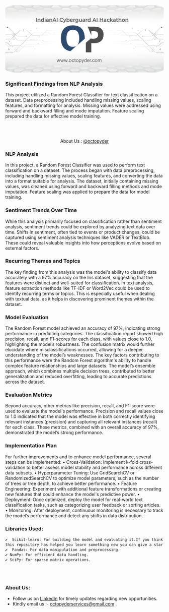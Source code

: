  <br />
<p align="center">
  <a href="https://qxresearch.github.io/qxresearch-event-1">
    <img src="octopyder.png" alt="Logo">
  </a>

</p>

### Significant Findings from NLP Analysis

This project utilized a Random Forest Classifier for text classification on a dataset. Data preprocessing included handling missing values, scaling features, and formatting for analysis. Missing values were addressed using forward and backward filling and mode imputation. Feature scaling prepared the data for effective model training.


<br>
<br>

<p align="center">
About Us : 
  <a href="https://octopyder.com/">
    @octopyder
  </a>

</p>

### NLP Analysis

In this project, a Random Forest Classifier was used to perform text classification on a dataset. The process began with data preprocessing, including handling missing values, scaling features, and converting the data into a format suitable for analysis. The dataset, initially containing missing values, was cleaned using forward and backward filling methods and mode imputation. Feature scaling was applied to prepare the data for model training.

### Sentiment Trends Over Time

While this analysis primarily focused on classification rather than sentiment analysis, sentiment trends could be explored by analyzing text data over time. Shifts in sentiment, often tied to events or product changes, could be captured using sentiment analysis techniques like VADER or TextBlob. These could reveal valuable insights into how perceptions evolve based on external factors.


### Recurring Themes and Topics

The key finding from this analysis was the model's ability to classify data accurately with a 97% accuracy on the Iris dataset, suggesting that the features were distinct and well-suited for classification. In text analysis, feature extraction methods like TF-IDF or Word2Vec could be used to identify recurring terms or topics. This is especially useful when dealing with textual data, as it helps in discovering prominent themes within the dataset.


### Model Evaluation

The Random Forest model achieved an accuracy of 97%, indicating strong performance in predicting categories. The classification report showed high precision, recall, and F1-scores for each class, with values close to 1.0, highlighting the model’s robustness. The confusion matrix would further elucidate where misclassifications occurred, allowing for a deeper understanding of the model’s weaknesses.
The key factors contributing to this performance were the Random Forest algorithm's ability to handle complex feature relationships and large datasets. The model’s ensemble approach, which combines multiple decision trees, contributed to better generalization and reduced overfitting, leading to accurate predictions across the dataset.

### Evaluation Metrics

Beyond accuracy, other metrics like precision, recall, and F1-score were used to evaluate the model's performance. Precision and recall values close to 1.0 indicated that the model was effective in both correctly identifying relevant instances (precision) and capturing all relevant instances (recall) for each class. These metrics, combined with an overall accuracy of 97%, demonstrated the model’s strong performance.

### Implementation Plan

For further improvements and to enhance model performance, several steps can be implemented:
•	Cross-Validation: Implement k-fold cross-validation to better assess model stability and performance across different data subsets.
•	Hyperparameter Tuning: Use GridSearchCV or RandomizedSearchCV to optimize model parameters, such as the number of trees or tree depth, to achieve better performance.
•	Feature Engineering: Experiment with additional feature transformations or creating new features that could enhance the model's predictive power.
•	Deployment: Once optimized, deploy the model for real-world text classification tasks, such as categorizing user feedback or sorting articles.
•	Monitoring: After deployment, continuous monitoring is necessary to track the model’s performance and detect any shifts in data distribution.


### Libraries Used:
  
```
✔️	Scikit-learn: For building the model and evaluating it.If you think this repository has helped you learn something new you can give a star 
✔️	Pandas: For data manipulation and preprocessing.
✔️ NumPy: For efficient data handling.
✔️ SciPy: For sparse matrix operations.
```

<br>
<br>


### About Us:
- Follow us on [LinkedIn](https://www.linkedin.com/company/octopyder-services-pvt-ltd/) for timely updates regarding new opportunities.
- Kindly email us :- octopyderservices@gmail.com .

